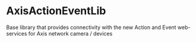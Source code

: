 # AxisActionEventLib
Base library that provides connectivity with the new Action and Event web-services for Axis network camera / devices
